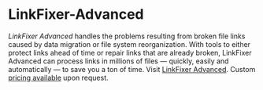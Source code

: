 # LinkFixer-Advanced

<em>LinkFixer Advanced</em> handles the problems resulting from broken file links caused by data migration or file system reorganization. With tools to either protect links ahead of time or repair links that are already broken, LinkFixer Advanced can process links in millions of files — quickly, easily and automatically — to save you a ton of time. Visit <a href="https://linktek.com/linkfixer-advanced/">LinkFixer Advanced</a>. Custom <a href="https://linktek.com/linkfixer-advanced-pricing/">pricing available</a> upon request.

